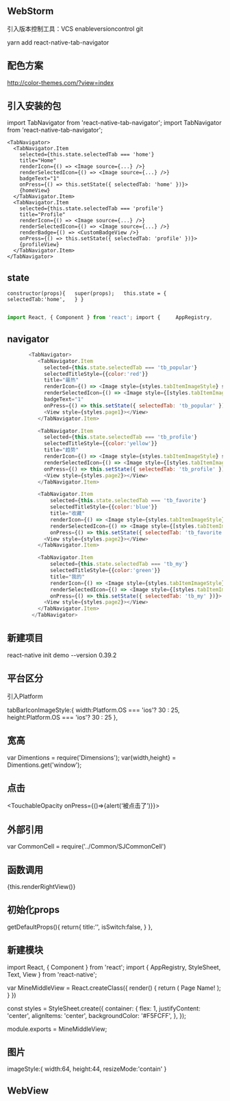 ## WebStorm
 引入版本控制工具：VCS enableversioncontrol git
 
 
  yarn add react-native-tab-navigator


## 配色方案

http://color-themes.com/?view=index


## 引入安装的包

import TabNavigator from 'react-native-tab-navigator';
import TabNavigator from 'react-native-tab-navigator';


```
<TabNavigator>
  <TabNavigator.Item
    selected={this.state.selectedTab === 'home'}
    title="Home"
    renderIcon={() => <Image source={...} />}
    renderSelectedIcon={() => <Image source={...} />}
    badgeText="1"
    onPress={() => this.setState({ selectedTab: 'home' })}>
    {homeView}
  </TabNavigator.Item>
  <TabNavigator.Item
    selected={this.state.selectedTab === 'profile'}
    title="Profile"
    renderIcon={() => <Image source={...} />}
    renderSelectedIcon={() => <Image source={...} />}
    renderBadge={() => <CustomBadgeView />}
    onPress={() => this.setState({ selectedTab: 'profile' })}>
    {profileView}
  </TabNavigator.Item>
</TabNavigator>
```


## state

```
constructor(props){   super(props);   this.state = {     selectedTab:'home',   } }
```

```js

import React, { Component } from 'react'; import {     AppRegistry,     StyleSheet,     Text,     View,     Image } from 'react-native';   class Demo extends Component{          constructor(props){         super(props);         this.state = {             word:''         }     }           render(){         return(             <View style={styles.container}>                 <Text>Page</Text>             </View>         )     }  }  const styles = StyleSheet.create({     container:{         flex:1,         backgroundColor:'gray',         justifyContent:'center',     }, })

```

## navigator

```js
       <TabNavigator>
          <TabNavigator.Item
            selected={this.state.selectedTab === 'tb_popular'}
            selectedTitleStyle={{color:'red'}}
            title="最热"
            renderIcon={() => <Image style={styles.tabItemImageStyle} source={require('./res/images/ic_polular.png')} />}
            renderSelectedIcon={() => <Image style={[styles.tabItemImageStyle,{tintColor:'red'}]} source={require('./res/images/ic_polular.png')} />}
            badgeText="1"
            onPress={() => this.setState({ selectedTab: 'tb_popular' })}>
            <View style={styles.page1}></View>
          </TabNavigator.Item>

          <TabNavigator.Item
            selected={this.state.selectedTab === 'tb_profile'}
            selectedTitleStyle={{color:'yellow'}}
            title="趋势"
            renderIcon={() => <Image style={styles.tabItemImageStyle} source={require('./res/images/ic_trending.png')} />}
            renderSelectedIcon={() => <Image style={[styles.tabItemImageStyle,{tintColor:'yellow'}]}  source={require('./res/images/ic_trending.png')} />}
            onPress={() => this.setState({ selectedTab: 'tb_profile' })}>
            <View style={styles.page2}></View>
          </TabNavigator.Item>

          <TabNavigator.Item
              selected={this.state.selectedTab === 'tb_favorite'}
              selectedTitleStyle={{color:'blue'}}
              title="收藏"
              renderIcon={() => <Image style={styles.tabItemImageStyle} source={require('./res/images/ic_trending.png')} />}
              renderSelectedIcon={() => <Image style={[styles.tabItemImageStyle,{tintColor:'blue'}]}  source={require('./res/images/ic_trending.png')} />}
              onPress={() => this.setState({ selectedTab: 'tb_favorite' })}>
            <View style={styles.page2}></View>
          </TabNavigator.Item>

          <TabNavigator.Item
              selected={this.state.selectedTab === 'tb_my'}
              selectedTitleStyle={{color:'green'}}
              title="我的"
              renderIcon={() => <Image style={styles.tabItemImageStyle} source={require('./res/images/ic_trending.png')} />}
              renderSelectedIcon={() => <Image style={[styles.tabItemImageStyle,{tintColor:'green'}]}  source={require('./res/images/ic_trending.png')} />}
              onPress={() => this.setState({ selectedTab: 'tb_my' })}>
            <View style={styles.page2}></View>
          </TabNavigator.Item>
        </TabNavigator>
```

## 新建项目

react-native init demo --version 0.39.2

## 平台区分

引入Platform

  tabBarIconImageStyle:{
     width:Platform.OS === 'ios'? 30 : 25, 
     height:Platform.OS === 'ios'? 30 : 25 
  },


## 宽高

var Dimentions = require('Dimensions');
var{width,height} = Dimentions.get('window');

## 点击
<TouchableOpacity onPress={()=>{alert(‘被点击了’)}}>

</TouchableOpacity>


## 外部引用 

var CommonCell = require('../Common/SJCommonCell')

## 函数调用
{this.renderRightView()}


## 初始化props

getDefaultProps(){
      return{
          title:'',
          isSwitch:false,
      }
   },


## 新建模块

import React, { Component } from 'react';
import {
  AppRegistry,
  StyleSheet,
  Text,
  View
} from 'react-native';


var MineMiddleView = React.createClass({
     render() {
    return (
      <View style={styles.container}>
        <Text>
          Page Name!
        </Text>
      </View>
    );
  }
})


const styles = StyleSheet.create({
  container: {
    flex: 1,
    justifyContent: 'center',
    alignItems: 'center',
    backgroundColor: '#F5FCFF',
  },
});

module.exports = MineMiddleView;

## 图片

 imageStyle:{
      width:64,
      height:44,
      resizeMode:'contain'
  }


## WebView
<WebView
           automaticallyAdjustContentInsets={true}
           source={{uri:this.state.detailUrl}}
           javaScriptEnabled={true}
           domStorageEnabled={true}
           decelerationRate="normal"
           startInLoadingState={true}/> 


